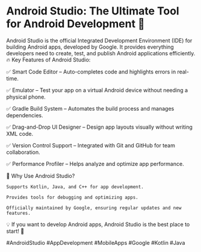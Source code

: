 # Android Studio: The Ultimate Tool for Android Development 🚀

Android Studio is the official Integrated Development Environment (IDE) for building Android apps, developed by Google. It provides everything developers need to create, test, and publish Android applications efficiently.
🔥 Key Features of Android Studio:

✅ Smart Code Editor – Auto-completes code and highlights errors in real-time.

✅ Emulator – Test your app on a virtual Android device without needing a physical phone.

✅ Gradle Build System – Automates the build process and manages dependencies.

✅ Drag-and-Drop UI Designer – Design app layouts visually without writing XML code.

✅ Version Control Support – Integrated with Git and GitHub for team collaboration.

✅ Performance Profiler – Helps analyze and optimize app performance.

📌 Why Use Android Studio?

    Supports Kotlin, Java, and C++ for app development.

    Provides tools for debugging and optimizing apps.

    Officially maintained by Google, ensuring regular updates and new features.

💡 If you want to develop Android apps, Android Studio is the best place to start! 🌟

#AndroidStudio #AppDevelopment #MobileApps #Google #Kotlin #Java
